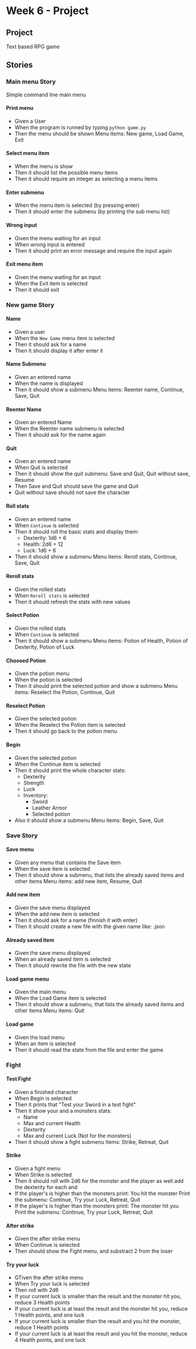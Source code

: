 # Week 6 - Project

## Project
Text based RPG game

## Stories

### Main menu Story
Simple command line main menu
#### Print menu
- Given a User
- When the program is runned by typing `python game.py`
- Then the menu should be shown
Menu items: New game, Load Game, Exit

#### Select menu item
- When the menu is show
- Then it should list the possible menu items
- Then it should require an integer as selecting a menu items

#### Enter submenu
- When the menu item is selected (by pressing enter)
- Then it should enter the submenu (by printing the sub menu list)

#### Wrong input
- Given the menu waiting for an input
- When wrong input is entered
- Then it should print an error message and require the input again

#### Exit menu item
- Given the menu waiting for an input
- When the Exit item is selected
- Then it should exit

### New game Story
#### Name
- Given a user
- When the `New Game` menu item is selected
- Then it should ask for a name
- Then it should display it after enter it

#### Name Submenu
- Given an entered name
- When the name is displayed
- Then it should show a submenu
Menu items: Reenter name, Continue, Save, Quit

#### Reenter Name
- Given an entered Name
- When the Reenter name submenu is selected
- Then it should ask for the name again

#### Quit
- Given an entered name
- When Quit is selected
- Then it should show the quit submenu:
Save and Quit, Quit without save, Resume
- Then Save and Quit should save the game and Quit
- Quit without save should not save the character

#### Roll stats
- Given an entered name
- When `Continue` is selected
- Then it should roll the basic stats and display them:
  - Dexterity: 1d6 + 6
  - Health: 2d6 + 12
  - Luck: 1d6 + 6
- Then it should show a submenu
Menu items: Reroll stats, Continue, Save, Quit

#### Reroll stats
- Given the rolled stats
- When `Reroll stats` is selected
- Then it should refresh the stats with new values

#### Select Potion
- Given the rolled stats
- When `Continue` is selected
- Then it should show a submenu
Menu items: Potion of Health, Potion of Dexterity, Potion of Luck

#### Choosed Potion
- Given the potion menu
- When the potion is selected
- Then it should print the selected potion and show a submenu
Menu items: Reselect the Potion, Continue, Quit

#### Reselect Potion
- Given the selected potion
- When the Reselect the Potion item is selected
- Then it should go back to the potion menu

#### Begin
- Given the selected potion
- When the Continue item is selected
- Then it should print the whole character stats:
  - Dexterity
  - Strength
  - Luck
  - Inventory:
    - Sword
    - Leather Armor
    - Selected potion
- Also it should show a submenu
Menu items: Begin, Save, Quit

### Save Story

#### Save menu
- Given any menu that contains the Save item
- When the save item is selected
- Then it should show a submenu, that lists the already saved items and other items
Menu items: add new item, Resume, Quit

#### Add new item
- Given the save menu displayed
- When the add new item is selected 
- Then it should ask for a name (finnish it with enter)
- Then it should create a new file with the given name like: <name>.json

#### Already saved item
- Given the save menu displayed
- When an already saved item is selected
- Then it should rewrite the file with the new state

#### Load game menu
- Given the main menu
- When the Load Game item is selected 
- Then it should show a submenu, that lists the already saved items and other items
Menu items: Quit

#### Load game
- Given the load menu
- When an item is selected
- Then it should read the state from the file and enter the game

### Fight

#### Test Fight
- Given a finished character
- When Begin is selected
- Then it prints that "Test your Sword in a test fight"
- Then it show your and a monsters stats:
  - Name
  - Max and current Health
  - Dexterity
  - Max and current Luck (Not for the monsters)
- Then it should show a fight submenu
Items: Strike, Retreat, Quit

#### Strike
- Given a fight menu
- When Strike is selected
- Then it should roll with 2d6 for the monster and the player as well
  add the dexterity for each and 
- If the player's is higher than the monsters print: You hit the monster
Print the submenu: Continue, Try your Luck, Retreat, Quit
- If the player's is higher than the monsters print: The monster hit you
Print the submenu: Continue, Try your Luck, Retreat, Quit

#### After strike
- Given the after strike menu
- When Continue is selected
- Then should show the Fight menu, and substract 2 from the loser

#### Try your luck
- GTiven the after strike menu
- When Try your luck is selected
- Then roll with 2d6 
- If your current luck is smaller than the result and the monster hit you,
  reduce 3 Health points
- If your current luck is at least the result and the monster hit you,
  reduce 1 Health points, and one luck 
- If your current luck is smaller than the result and you hit the monster,
  reduce 1 Health points
- If your current luck is at least the result and you hit the monster,
  reduce 4 Health points, and one luck

